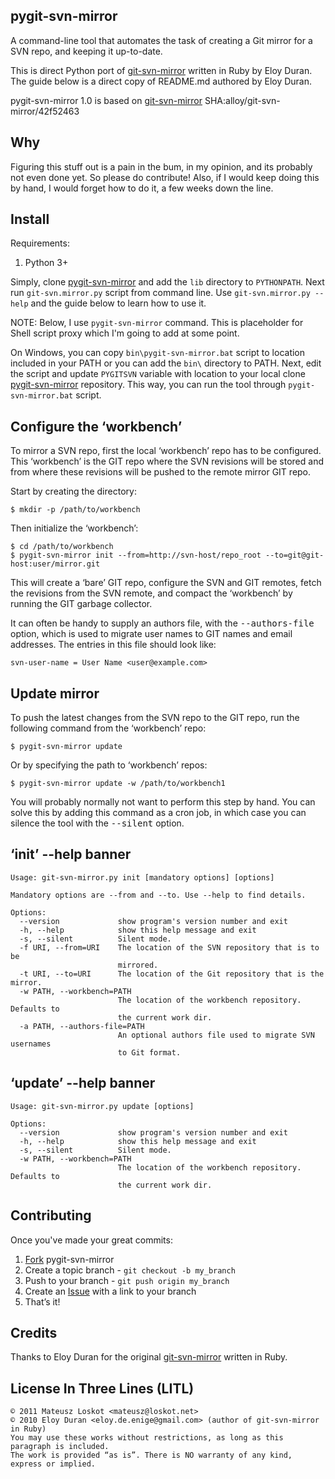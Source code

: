 pygit-svn-mirror
----------------

A command-line tool that automates the task of creating a Git mirror for a SVN
repo, and keeping it up-to-date.

This is direct Python port of [git-svn-mirror][orig] written in Ruby by Eloy Duran.
The guide below is a direct copy of README.md authored by Eloy Duran.

pygit-svn-mirror 1.0 is based on [git-svn-mirror][orig] SHA:alloy/git-svn-mirror/42f52463

Why
---

Figuring this stuff out is a pain in the bum, in my opinion, and its probably
not even done yet. So please do contribute! Also, if I would keep doing this by
hand, I would forget how to do it, a few weeks down the line.

Install
-------

Requirements:

1. Python 3+

Simply, clone [pygit-svn-mirror][my] and add the `lib` directory to `PYTHONPATH`.
Next run `git-svn.mirror.py` script from command line.
Use `git-svn.mirror.py --help` and the guide below to learn how to use it.

NOTE: Below, I use `pygit-svn-mirror` command. This is placeholder for Shell
script proxy which I'm going to add at some point.

On Windows, you can copy `bin\pygit-svn-mirror.bat` script to location included
in your PATH or you can add the `bin\` directory to PATH.
Next, edit the script and update `PYGITSVN` variable with location to your
local clone [pygit-svn-mirror][my] repository.
This way, you can run the tool through `pygit-svn-mirror.bat` script.

Configure the ‘workbench’
-------------------------

To mirror a SVN repo, first the local ‘workbench’ repo has to be configured.
This ‘workbench’ is the GIT repo where the SVN revisions will be stored and
from where these revisions will be pushed to the remote mirror GIT repo.

Start by creating the directory:

	$ mkdir -p /path/to/workbench

Then initialize the ‘workbench’:

	$ cd /path/to/workbench
	$ pygit-svn-mirror init --from=http://svn-host/repo_root --to=git@git-host:user/mirror.git

This will create a ‘bare’ GIT repo, configure the SVN and GIT remotes, fetch
the revisions from the SVN remote, and compact the ‘workbench’ by running the
GIT garbage collector.

It can often be handy to supply an authors file, with the <tt>--authors-file</tt>
option, which is used to migrate user names to GIT names and email addresses.
The entries in this file should look like:

	svn-user-name = User Name <user@example.com>

Update mirror
-------------

To push the latest changes from the SVN repo to the GIT repo, run the following
command from the ‘workbench’ repo:

	$ pygit-svn-mirror update

Or by specifying the path to ‘workbench’ repos:

	$ pygit-svn-mirror update -w /path/to/workbench1

You will probably normally not want to perform this step by hand. You can solve
this by adding this command as a cron job, in which case you can silence the
tool with the <tt>--silent</tt> option.

‘init’ --help banner
--------------------

    Usage: git-svn-mirror.py init [mandatory options] [options]

    Mandatory options are --from and --to. Use --help to find details.

    Options:
      --version             show program's version number and exit
      -h, --help            show this help message and exit
      -s, --silent          Silent mode.
      -f URI, --from=URI    The location of the SVN repository that is to be
                            mirrored.
      -t URI, --to=URI      The location of the Git repository that is the mirror.
      -w PATH, --workbench=PATH
                            The location of the workbench repository. Defaults to
                            the current work dir.
      -a PATH, --authors-file=PATH
                            An optional authors file used to migrate SVN usernames
                            to Git format.
                        
‘update’ --help banner
----------------------

    Usage: git-svn-mirror.py update [options]

    Options:
      --version             show program's version number and exit
      -h, --help            show this help message and exit
      -s, --silent          Silent mode.
      -w PATH, --workbench=PATH
                            The location of the workbench repository. Defaults to
                            the current work dir.

Contributing
------------

Once you've made your great commits:

1. [Fork][fk] pygit-svn-mirror
2. Create a topic branch - `git checkout -b my_branch`
3. Push to your branch - `git push origin my_branch`
4. Create an [Issue][is] with a link to your branch
5. That’s it!

Credits
-------

Thanks to Eloy Duran for the original [git-svn-mirror][orig] written in Ruby.

License In Three Lines (LITL)
-----------------------------

	© 2011 Mateusz Loskot <mateusz@loskot.net>
    © 2010 Eloy Duran <eloy.de.enige@gmail.com> (author of git-svn-mirror in Ruby)
	You may use these works without restrictions, as long as this paragraph is included.
	The work is provided “as is”. There is NO warranty of any kind, express or implied.

[fk]: http://help.github.com/forking/
[is]: http://github.com/mloskot/pygit-svn-mirror/issues
[my]: http://github.com/mloskot/pygit-svn-mirror/
[orig]: http://github.com/alloy/git-svn-mirror/